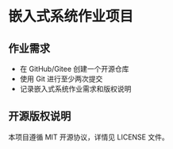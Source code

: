 # 嵌入式系统作业项目

## 作业需求
- 在 GitHub/Gitee 创建一个开源仓库
- 使用 Git 进行至少两次提交
- 记录嵌入式系统作业需求和版权说明

## 开源版权说明
本项目遵循 MIT 开源协议，详情见 LICENSE 文件。